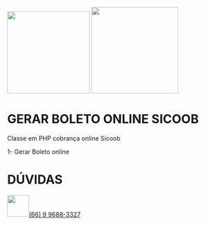 <a href="https://www.cachesistemas.com.br"><img src="https://www.cachesistemas.com.br/imagens/cachesistemasweb.gif" width="190"></a> <a href="https://github.com/raphaelvserafim/sicoob-cobranca-php"><img src="https://logodownload.org/wp-content/uploads/2017/11/sicoob-logo-1.png" width="200"></a>


#  GERAR BOLETO ONLINE  SICOOB

Classe em PHP cobrança online Sicoob 

1- Gerar Boleto online 
 
 
# DÚVIDAS 

<a href="https://wa.me/556696883327"><img src="https://logodownload.org/wp-content/uploads/2015/04/whatsapp-logo-1.png" width="50">(66) 9 9688-3327</a>

